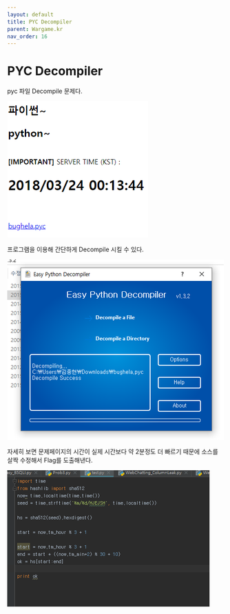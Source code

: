 ```yaml
---
layout: default
title: PYC Decompiler
parent: Wargame.kr
nav_order: 16
---
```


# PYC Decompiler

pyc 파일 Decompile 문제다.

![index](/assets/images/wargame_kr/pyc_decompiler/1.png)

프로그램을 이용해 간단하게 Decompile 시킬 수 있다.

![index](/assets/images/wargame_kr/pyc_decompiler/2.png)

자세히 보면 문제페이지의 시간이 실제 시간보다 약 2분정도 더 빠르기 때문에 소스를 살짝 수정해서 Flag를 도출해낸다.

![index](/assets/images/wargame_kr/pyc_decompiler/3.png)

